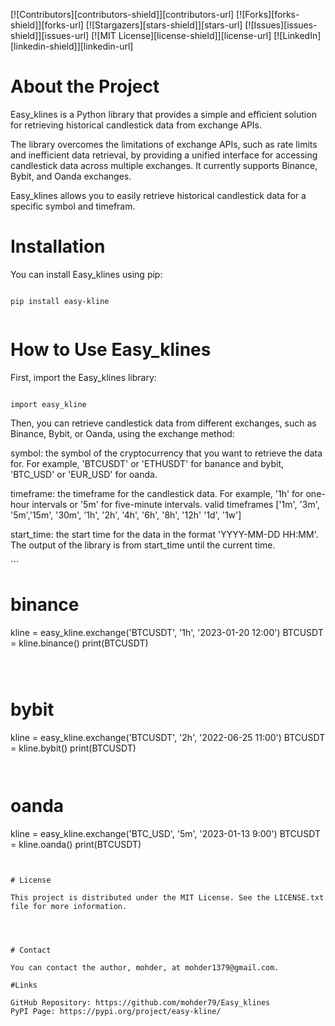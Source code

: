 [![Contributors][contributors-shield]][contributors-url]
[![Forks][forks-shield]][forks-url]
[![Stargazers][stars-shield]][stars-url]
[![Issues][issues-shield]][issues-url]
[![MIT License][license-shield]][license-url]
[![LinkedIn][linkedin-shield]][linkedin-url]

# About the Project
Easy_klines is a Python library that provides a simple and efficient solution for retrieving historical candlestick data from exchange APIs.

The library overcomes the limitations of exchange APIs, such as rate limits and inefficient data retrieval, by providing a unified interface for accessing candlestick data across multiple exchanges. It currently supports Binance, Bybit, and Oanda exchanges.

Easy_klines allows you to easily retrieve historical candlestick data for a specific symbol and timefram.

# Installation
You can install Easy_klines using pip:


```

pip install easy-kline


```


# How to Use Easy_klines


First, import the Easy_klines library:

```

import easy_kline

```


Then, you can retrieve candlestick data from different exchanges, such as Binance, Bybit, or Oanda, using the exchange method:

symbol: the symbol of the cryptocurrency that you want to retrieve the data for. For example, 'BTCUSDT' or 'ETHUSDT' for banance and bybit, 'BTC_USD' or 'EUR_USD' for oanda.

timeframe: the timeframe for the candlestick data. For example, '1h' for one-hour intervals or '5m' for five-minute intervals.
valid timeframes ['1m', '3m', '5m','15m', '30m', '1h', '2h', '4h', '6h', '8h', '12h' '1d', '1w']

start_time: the start time for the data in the format 'YYYY-MM-DD HH:MM'. The output of the library is from start_time until the current time.

‍‍‍```
# binance
kline = easy_kline.exchange('BTCUSDT', '1h', '2023-01-20 12:00')
BTCUSDT = kline.binance()
print(BTCUSDT)

```



```

# bybit
kline = easy_kline.exchange('BTCUSDT', '2h', '2022-06-25 11:00')
BTCUSDT = kline.bybit()
print(BTCUSDT)

```


```

# oanda
kline = easy_kline.exchange('BTC_USD', '5m', '2023-01-13 9:00')
BTCUSDT = kline.oanda()
print(BTCUSDT)

```


# License

This project is distributed under the MIT License. See the LICENSE.txt file for more information.




# Contact

You can contact the author, mohder, at mohder1379@gmail.com.

#Links 

GitHub Repository: https://github.com/mohder79/Easy_klines
PyPI Page: https://pypi.org/project/easy-kline/
